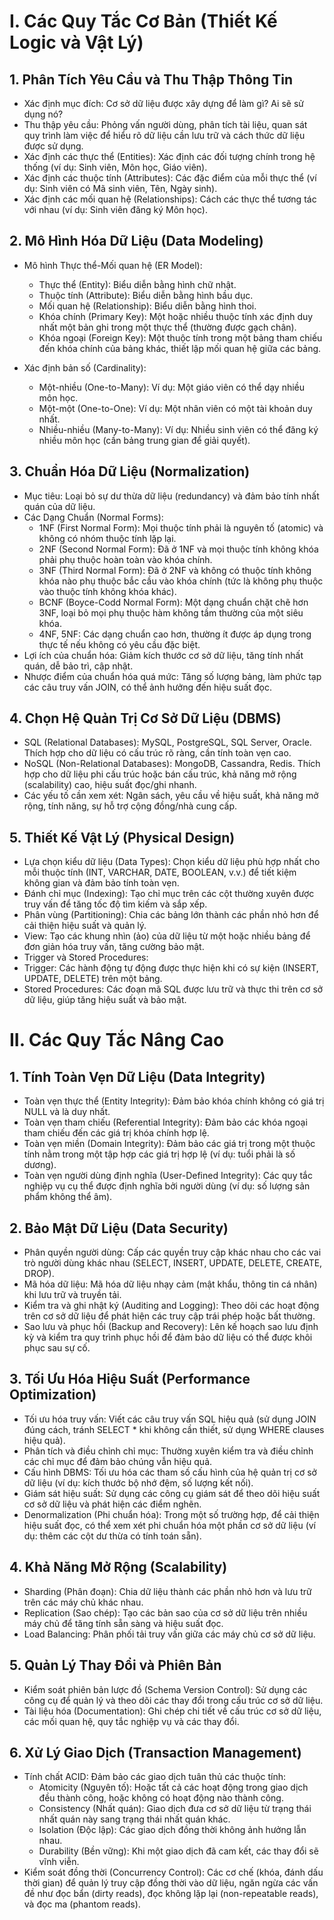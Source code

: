 # I. Các Quy Tắc Cơ Bản (Thiết Kế Logic và Vật Lý)

## 1. Phân Tích Yêu Cầu và Thu Thập Thông Tin

- Xác định mục đích: Cơ sở dữ liệu được xây dựng để làm gì? Ai sẽ sử dụng nó?
- Thu thập yêu cầu: Phỏng vấn người dùng, phân tích tài liệu, quan sát quy trình làm việc để hiểu rõ dữ liệu cần lưu trữ và cách thức dữ liệu được sử dụng.
- Xác định các thực thể (Entities): Xác định các đối tượng chính trong hệ thống (ví dụ: Sinh viên, Môn học, Giáo viên).
- Xác định các thuộc tính (Attributes): Các đặc điểm của mỗi thực thể (ví dụ: Sinh viên có Mã sinh viên, Tên, Ngày sinh).
- Xác định các mối quan hệ (Relationships): Cách các thực thể tương tác với nhau (ví dụ: Sinh viên đăng ký Môn học).

## 2. Mô Hình Hóa Dữ Liệu (Data Modeling)

- Mô hình Thực thể-Mối quan hệ (ER Model):

  - Thực thể (Entity): Biểu diễn bằng hình chữ nhật.
  - Thuộc tính (Attribute): Biểu diễn bằng hình bầu dục.
  - Mối quan hệ (Relationship): Biểu diễn bằng hình thoi.
  - Khóa chính (Primary Key): Một hoặc nhiều thuộc tính xác định duy nhất một bản ghi trong một thực thể (thường được gạch chân).
  - Khóa ngoại (Foreign Key): Một thuộc tính trong một bảng tham chiếu đến khóa chính của bảng khác, thiết lập mối quan hệ giữa các bảng.

- Xác định bản số (Cardinality):

  - Một-nhiều (One-to-Many): Ví dụ: Một giáo viên có thể dạy nhiều môn học.
  - Một-một (One-to-One): Ví dụ: Một nhân viên có một tài khoản duy nhất.
  - Nhiều-nhiều (Many-to-Many): Ví dụ: Nhiều sinh viên có thể đăng ký nhiều môn học (cần bảng trung gian để giải quyết).

## 3. Chuẩn Hóa Dữ Liệu (Normalization)

- Mục tiêu: Loại bỏ sự dư thừa dữ liệu (redundancy) và đảm bảo tính nhất quán của dữ liệu.
- Các Dạng Chuẩn (Normal Forms):
  - 1NF (First Normal Form): Mọi thuộc tính phải là nguyên tố (atomic) và không có nhóm thuộc tính lặp lại.
  - 2NF (Second Normal Form): Đã ở 1NF và mọi thuộc tính không khóa phải phụ thuộc hoàn toàn vào khóa chính.
  - 3NF (Third Normal Form): Đã ở 2NF và không có thuộc tính không khóa nào phụ thuộc bắc cầu vào khóa chính (tức là không phụ thuộc vào thuộc tính không khóa khác).
  - BCNF (Boyce-Codd Normal Form): Một dạng chuẩn chặt chẽ hơn 3NF, loại bỏ mọi phụ thuộc hàm không tầm thường của một siêu khóa.
  - 4NF, 5NF: Các dạng chuẩn cao hơn, thường ít được áp dụng trong thực tế nếu không có yêu cầu đặc biệt.
- Lợi ích của chuẩn hóa: Giảm kích thước cơ sở dữ liệu, tăng tính nhất quán, dễ bảo trì, cập nhật.
- Nhược điểm của chuẩn hóa quá mức: Tăng số lượng bảng, làm phức tạp các câu truy vấn JOIN, có thể ảnh hưởng đến hiệu suất đọc.

## 4. Chọn Hệ Quản Trị Cơ Sở Dữ Liệu (DBMS)

- SQL (Relational Databases): MySQL, PostgreSQL, SQL Server, Oracle. Thích hợp cho dữ liệu có cấu trúc rõ ràng, cần tính toàn vẹn cao.
- NoSQL (Non-Relational Databases): MongoDB, Cassandra, Redis. Thích hợp cho dữ liệu phi cấu trúc hoặc bán cấu trúc, khả năng mở rộng (scalability) cao, hiệu suất đọc/ghi nhanh.
- Các yếu tố cần xem xét: Ngân sách, yêu cầu về hiệu suất, khả năng mở rộng, tính năng, sự hỗ trợ cộng đồng/nhà cung cấp.

## 5. Thiết Kế Vật Lý (Physical Design)

- Lựa chọn kiểu dữ liệu (Data Types): Chọn kiểu dữ liệu phù hợp nhất cho mỗi thuộc tính (INT, VARCHAR, DATE, BOOLEAN, v.v.) để tiết kiệm không gian và đảm bảo tính toàn vẹn.
- Đánh chỉ mục (Indexing): Tạo chỉ mục trên các cột thường xuyên được truy vấn để tăng tốc độ tìm kiếm và sắp xếp.
- Phân vùng (Partitioning): Chia các bảng lớn thành các phần nhỏ hơn để cải thiện hiệu suất và quản lý.
- View: Tạo các khung nhìn (ảo) của dữ liệu từ một hoặc nhiều bảng để đơn giản hóa truy vấn, tăng cường bảo mật.
- Trigger và Stored Procedures:
- Trigger: Các hành động tự động được thực hiện khi có sự kiện (INSERT, UPDATE, DELETE) trên một bảng.
- Stored Procedures: Các đoạn mã SQL được lưu trữ và thực thi trên cơ sở dữ liệu, giúp tăng hiệu suất và bảo mật.

# II. Các Quy Tắc Nâng Cao

## 1. Tính Toàn Vẹn Dữ Liệu (Data Integrity)

- Toàn vẹn thực thể (Entity Integrity): Đảm bảo khóa chính không có giá trị NULL và là duy nhất.
- Toàn vẹn tham chiếu (Referential Integrity): Đảm bảo các khóa ngoại tham chiếu đến các giá trị khóa chính hợp lệ.
- Toàn vẹn miền (Domain Integrity): Đảm bảo các giá trị trong một thuộc tính nằm trong một tập hợp các giá trị hợp lệ (ví dụ: tuổi phải là số dương).
- Toàn vẹn người dùng định nghĩa (User-Defined Integrity): Các quy tắc nghiệp vụ cụ thể được định nghĩa bởi người dùng (ví dụ: số lượng sản phẩm không thể âm).

## 2. Bảo Mật Dữ Liệu (Data Security)

- Phân quyền người dùng: Cấp các quyền truy cập khác nhau cho các vai trò người dùng khác nhau (SELECT, INSERT, UPDATE, DELETE, CREATE, DROP).
- Mã hóa dữ liệu: Mã hóa dữ liệu nhạy cảm (mật khẩu, thông tin cá nhân) khi lưu trữ và truyền tải.
- Kiểm tra và ghi nhật ký (Auditing and Logging): Theo dõi các hoạt động trên cơ sở dữ liệu để phát hiện các truy cập trái phép hoặc bất thường.
- Sao lưu và phục hồi (Backup and Recovery): Lên kế hoạch sao lưu định kỳ và kiểm tra quy trình phục hồi để đảm bảo dữ liệu có thể được khôi phục sau sự cố.

## 3. Tối Ưu Hóa Hiệu Suất (Performance Optimization)

- Tối ưu hóa truy vấn: Viết các câu truy vấn SQL hiệu quả (sử dụng JOIN đúng cách, tránh SELECT \* khi không cần thiết, sử dụng WHERE clauses hiệu quả).
- Phân tích và điều chỉnh chỉ mục: Thường xuyên kiểm tra và điều chỉnh các chỉ mục để đảm bảo chúng vẫn hiệu quả.
- Cấu hình DBMS: Tối ưu hóa các tham số cấu hình của hệ quản trị cơ sở dữ liệu (ví dụ: kích thước bộ nhớ đệm, số lượng kết nối).
- Giám sát hiệu suất: Sử dụng các công cụ giám sát để theo dõi hiệu suất cơ sở dữ liệu và phát hiện các điểm nghẽn.
- Denormalization (Phi chuẩn hóa): Trong một số trường hợp, để cải thiện hiệu suất đọc, có thể xem xét phi chuẩn hóa một phần cơ sở dữ liệu (ví dụ: thêm các cột dư thừa có tính toán sẵn).

## 4. Khả Năng Mở Rộng (Scalability)

- Sharding (Phân đoạn): Chia dữ liệu thành các phần nhỏ hơn và lưu trữ trên các máy chủ khác nhau.
- Replication (Sao chép): Tạo các bản sao của cơ sở dữ liệu trên nhiều máy chủ để tăng tính sẵn sàng và hiệu suất đọc.
- Load Balancing: Phân phối tải truy vấn giữa các máy chủ cơ sở dữ liệu.

## 5. Quản Lý Thay Đổi và Phiên Bản

- Kiểm soát phiên bản lược đồ (Schema Version Control): Sử dụng các công cụ để quản lý và theo dõi các thay đổi trong cấu trúc cơ sở dữ liệu.
- Tài liệu hóa (Documentation): Ghi chép chi tiết về cấu trúc cơ sở dữ liệu, các mối quan hệ, quy tắc nghiệp vụ và các thay đổi.

## 6. Xử Lý Giao Dịch (Transaction Management)

- Tính chất ACID: Đảm bảo các giao dịch tuân thủ các thuộc tính:
  - Atomicity (Nguyên tố): Hoặc tất cả các hoạt động trong giao dịch đều thành công, hoặc không có hoạt động nào thành công.
  - Consistency (Nhất quán): Giao dịch đưa cơ sở dữ liệu từ trạng thái nhất quán này sang trạng thái nhất quán khác.
  - Isolation (Độc lập): Các giao dịch đồng thời không ảnh hưởng lẫn nhau.
  - Durability (Bền vững): Khi một giao dịch đã cam kết, các thay đổi sẽ vĩnh viễn.
- Kiểm soát đồng thời (Concurrency Control): Các cơ chế (khóa, đánh dấu thời gian) để quản lý truy cập đồng thời vào dữ liệu, ngăn ngừa các vấn đề như đọc bẩn (dirty reads), đọc không lặp lại (non-repeatable reads), và đọc ma (phantom reads).
